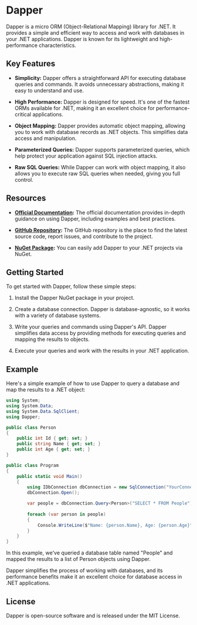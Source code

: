 # Dapper

Dapper is a micro ORM (Object-Relational Mapping) library for .NET. It provides a simple and efficient way to access and work with databases in your .NET applications. Dapper is known for its lightweight and high-performance characteristics.

## Key Features

- **Simplicity:** Dapper offers a straightforward API for executing database queries and commands. It avoids unnecessary abstractions, making it easy to understand and use.

- **High Performance:** Dapper is designed for speed. It's one of the fastest ORMs available for .NET, making it an excellent choice for performance-critical applications.

- **Object Mapping:** Dapper provides automatic object mapping, allowing you to work with database records as .NET objects. This simplifies data access and manipulation.

- **Parameterized Queries:** Dapper supports parameterized queries, which help protect your application against SQL injection attacks.

- **Raw SQL Queries:** While Dapper can work with object mapping, it also allows you to execute raw SQL queries when needed, giving you full control.

## Resources

- **[Official Documentation](https://dapperlib.github.io/Dapper/):** The official documentation provides in-depth guidance on using Dapper, including examples and best practices.

- **[GitHub Repository](https://github.com/DapperLib/Dapper):** The GitHub repository is the place to find the latest source code, report issues, and contribute to the project.

- **[NuGet Package](https://www.nuget.org/packages/Dapper/):** You can easily add Dapper to your .NET projects via NuGet.

## Getting Started

To get started with Dapper, follow these simple steps:

1. Install the Dapper NuGet package in your project.

2. Create a database connection. Dapper is database-agnostic, so it works with a variety of database systems.

3. Write your queries and commands using Dapper's API. Dapper simplifies data access by providing methods for executing queries and mapping the results to objects.

4. Execute your queries and work with the results in your .NET application.

## Example

Here's a simple example of how to use Dapper to query a database and map the results to a .NET object:

```csharp
using System;
using System.Data;
using System.Data.SqlClient;
using Dapper;

public class Person
{
    public int Id { get; set; }
    public string Name { get; set; }
    public int Age { get; set; }
}

public class Program
{
    public static void Main()
    {
        using IDbConnection dbConnection = new SqlConnection("YourConnectionStringHere");
        dbConnection.Open();

        var people = dbConnection.Query<Person>("SELECT * FROM People");
        
        foreach (var person in people)
        {
            Console.WriteLine($"Name: {person.Name}, Age: {person.Age}");
        }
    }
}
```

In this example, we've queried a database table named "People" and mapped the results to a list of Person objects using Dapper.

Dapper simplifies the process of working with databases, and its performance benefits make it an excellent choice for database access in .NET applications.

## License

Dapper is open-source software and is released under the MIT License.